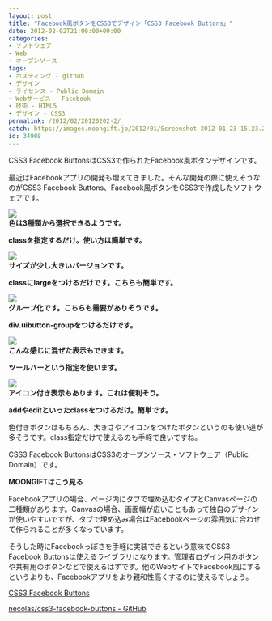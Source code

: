 ```yaml
---
layout: post
title: "Facebook風ボタンをCSS3でデザイン「CSS3 Facebook Buttons」"
date: 2012-02-02T21:00:00+09:00
categories:
- ソフトウェア
- Web
- オープンソース
tags: 
- ホスティング - github
- デザイン
- ライセンス - Public Domain
- Webサービス - Facebook
- 技術 - HTML5
- デザイン - CSS3
permalink: /2012/02/20120202-2/
catch: https://images.moongift.jp/2012/01/Screenshot-2012-01-23-15.23.21_thumb.png
id: 34908
---
```

CSS3 Facebook ButtonsはCSS3で作られたFacebook風ボタンデザインです。

  

最近はFacebookアプリの開発も増えてきました。そんな開発の際に使えそうなのがCSS3 Facebook Buttons、Facebook風ボタンをCSS3で作成したソフトウェアです。

  

[![](https://images.moongift.jp/2012/01/Screenshot-2012-01-23-15.21.30_thumb.png)](https://images.moongift.jp/2012/01/Screenshot-2012-01-23-15.21.30.png)  
**色は3種類から選択できるようです。**

  

<script src="https://gist.github.com/1661143.js"></script>

**classを指定するだけ。使い方は簡単です。**

  

[![](https://images.moongift.jp/2012/01/Screenshot-2012-01-23-15.22.49_thumb.png)](https://images.moongift.jp/2012/01/Screenshot-2012-01-23-15.22.49.png)  
**サイズが少し大きいバージョンです。**

  

<script src="https://gist.github.com/1661148.js"></script>

**classにlargeをつけるだけです。こちらも簡単です。**

  

[![](https://images.moongift.jp/2012/01/Screenshot-2012-01-23-15.23.21_thumb.png)](https://images.moongift.jp/2012/01/Screenshot-2012-01-23-15.23.21.png)  
**グループ化です。こちらも需要がありそうです。**

  

<script src="https://gist.github.com/1661149.js"></script>

**div.uibutton-groupをつけるだけです。**

  

[![](https://images.moongift.jp/2012/01/Screenshot-2012-01-23-15.24.49_thumb.png)](https://images.moongift.jp/2012/01/Screenshot-2012-01-23-15.24.49.png)  
**こんな感じに混ぜた表示もできます。**

  

<script src="https://gist.github.com/1661153.js"></script>

**ツールバーという指定を使います。**

  

[![](https://images.moongift.jp/2012/01/Screenshot-2012-01-23-15.24.43_thumb.png)](https://images.moongift.jp/2012/01/Screenshot-2012-01-23-15.24.43.png)  
**アイコン付き表示もあります。これは便利そう。**

  

<script src="https://gist.github.com/1661155.js"></script>

**addやeditといったclassをつけるだけ。簡単です。**

  

色付きボタンはもちろん、大きさやアイコンをつけたボタンというのも使い道が多そうです。class指定だけで使えるのも手軽で良いですね。

  
<!--more-->  

CSS3 Facebook ButtonsはCSS3のオープンソース・ソフトウェア（Public Domain）です。

  
  
  

**MOONGIFTはこう見る**

  

Facebookアプリの場合、ページ内にタブで埋め込むタイプとCanvasページの二種類があります。Canvasの場合、画面幅が広いこともあって独自のデザインが使いやすいですが、タブで埋め込み場合はFacebookページの雰囲気に合わせて作られることが多くなっています。

  

そうした時にFacebookっぽさを手軽に実装できるという意味でCSS3 Facebook Buttonsは使えるライブラリになります。管理者ログイン用のボタンや共有用のボタンなどで使えるはずです。他のWebサイトでFacebook風にするというよりも、Facebookアプリをより親和性高くするのに使えるでしょう。

  

[CSS3 Facebook Buttons](http://nicolasgallagher.com/lab/css3-facebook-buttons/)

  

[necolas/css3-facebook-buttons - GitHub](https://github.com/necolas/css3-facebook-buttons)

